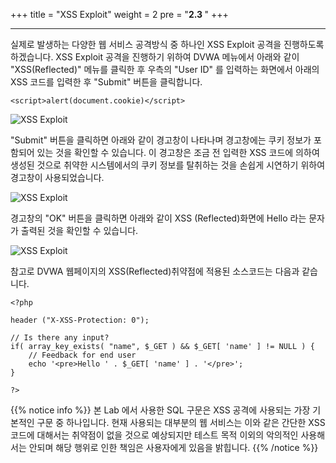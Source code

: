 +++
title = "XSS Exploit"
weight = 2
pre = "<b>2.3 </b>"
+++

* * *

  실제로 발생하는 다양한 웹 서비스 공격방식 중 하나인 XSS Exploit 공격을 진행하도록 하겠습니다. XSS Exploit 공격을 진행하기 위하여 DVWA 메뉴에서 아래와 같이 "XSS(Reflected)" 메뉴를 클릭한 후 우측의 "User ID" 를 입력하는 화면에서 아래의 XSS 코드를 입력한 후 "Submit" 버튼을 클릭합니다.

```
<script>alert(document.cookie)</script>
```

![XSS Exploit](/images/DVWA_xss1.png)

"Submit" 버튼을 클릭하면 아래와 같이 경고창이 나타나며 경고창에는 쿠키 정보가 포함되어 있는 것을 확인할 수 있습니다. 이 경고창은 조금 전 입력한 XSS 코드에 의하여 생성된 것으로 취약한 시스템에서의 쿠키 정보를 탈취하는 것을 손쉽게 시연하기 위하여 경고창이 사용되었습니다.

![XSS Exploit](/images/DVWA_xss2.png)

 경고창의 "OK" 버튼을 클릭하면 아래와 같이 XSS (Reflected)화면에 Hello 라는 문자가 출력된 것을 확인할 수 있습니다.

![XSS Exploit](/images/DVWA_xss3.png)

 참고로 DVWA 웹페이지의 XSS(Reflected)취약점에 적용된 소스코드는 다음과 같습니다.
 
```
<?php

header ("X-XSS-Protection: 0");

// Is there any input?
if( array_key_exists( "name", $_GET ) && $_GET[ 'name' ] != NULL ) {
    // Feedback for end user
    echo '<pre>Hello ' . $_GET[ 'name' ] . '</pre>';
}

?>
```

 {{% notice info %}}
 본 Lab 에서 사용한 SQL 구문은 XSS 공격에 사용되는 가장 기본적인 구문 중 하나입니다. 현재 사용되는 대부분의 웹 서비스는 이와 같은 간단한 XSS 코드에 대해서는 취약점이 없을 것으로 예상되지만 테스트 목적 이외의  악의적인 사용해서는 안되며 해당 행위로 인한 책임은 사용자에게 있음을 밝힙니다.
{{% /notice %}}
